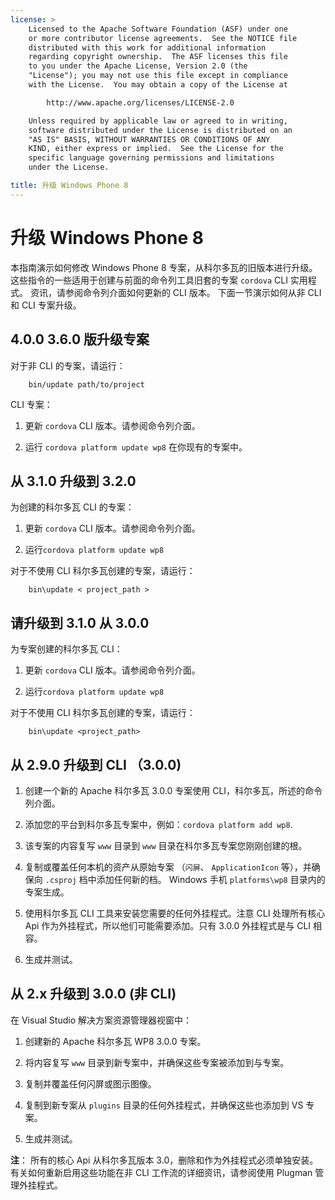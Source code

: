 ```yaml
---
license: >
    Licensed to the Apache Software Foundation (ASF) under one
    or more contributor license agreements.  See the NOTICE file
    distributed with this work for additional information
    regarding copyright ownership.  The ASF licenses this file
    to you under the Apache License, Version 2.0 (the
    "License"); you may not use this file except in compliance
    with the License.  You may obtain a copy of the License at

        http://www.apache.org/licenses/LICENSE-2.0

    Unless required by applicable law or agreed to in writing,
    software distributed under the License is distributed on an
    "AS IS" BASIS, WITHOUT WARRANTIES OR CONDITIONS OF ANY
    KIND, either express or implied.  See the License for the
    specific language governing permissions and limitations
    under the License.

title: 升级 Windows Phone 8
---
```


# 升级 Windows Phone 8

本指南演示如何修改 Windows Phone 8 专案，从科尔多瓦的旧版本进行升级。 这些指令的一些适用于创建与前面的命令列工具旧套的专案 `cordova` CLI 实用程式。 资讯，请参阅命令列介面如何更新的 CLI 版本。 下面一节演示如何从非 CLI 和 CLI 专案升级。

## 4.0.0 3.6.0 版升级专案

对于非 CLI 的专案，请运行：

        bin/update path/to/project
    

CLI 专案：

1.  更新 `cordova` CLI 版本。请参阅命令列介面。

2.  运行 `cordova platform update wp8` 在你现有的专案中。

## 从 3.1.0 升级到 3.2.0

为创建的科尔多瓦 CLI 的专案：

1.  更新 `cordova` CLI 版本。请参阅命令列介面。

2.  运行`cordova platform update wp8`

对于不使用 CLI 科尔多瓦创建的专案，请运行：

        bin\update < project_path >
    

## 请升级到 3.1.0 从 3.0.0

为专案创建的科尔多瓦 CLI：

1.  更新 `cordova` CLI 版本。请参阅命令列介面。

2.  运行`cordova platform update wp8`

对于不使用 CLI 科尔多瓦创建的专案，请运行：

        bin\update <project_path>
    

## 从 2.9.0 升级到 CLI （3.0.0)

1.  创建一个新的 Apache 科尔多瓦 3.0.0 专案使用 CLI，科尔多瓦，所述的命令列介面。

2.  添加您的平台到科尔多瓦专案中，例如：`cordova
platform add wp8`.

3.  该专案的内容复写 `www` 目录到 `www` 目录在科尔多瓦专案您刚刚创建的根。

4.  复制或覆盖任何本机的资产从原始专案 （`闪屏`、 `ApplicationIcon` 等），并确保向 `.csproj` 档中添加任何新的档。 Windows 手机 `platforms\wp8` 目录内的专案生成。

5.  使用科尔多瓦 CLI 工具来安装您需要的任何外挂程式。注意 CLI 处理所有核心 Api 作为外挂程式，所以他们可能需要添加。只有 3.0.0 外挂程式是与 CLI 相容。

6.  生成并测试。

## 从 2.x 升级到 3.0.0 (非 CLI)

在 Visual Studio 解决方案资源管理器视窗中：

1.  创建新的 Apache 科尔多瓦 WP8 3.0.0 专案。

2.  将内容复写 `www` 目录到新专案中，并确保这些专案被添加到与专案。

3.  复制并覆盖任何闪屏或图示图像。

4.  复制到新专案从 `plugins` 目录的任何外挂程式，并确保这些也添加到 VS 专案。

5.  生成并测试。

**注**： 所有的核心 Api 从科尔多瓦版本 3.0，删除和作为外挂程式必须单独安装。 有关如何重新启用这些功能在非 CLI 工作流的详细资讯，请参阅使用 Plugman 管理外挂程式。
